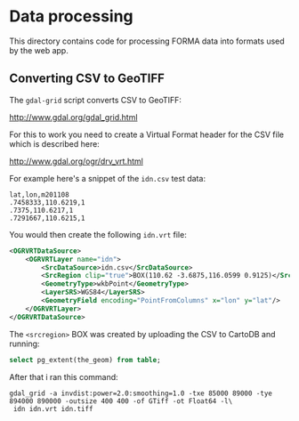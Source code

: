 # Data processing #

This directory contains code for processing FORMA data into formats used by the web app.

## Converting CSV to GeoTIFF ##

The `gdal-grid` script converts CSV to GeoTIFF:
                                                                                         
http://www.gdal.org/gdal_grid.html                                                                                       
                                                                                                                           
For this to work you need to create a Virtual Format header for the CSV file which is described here:
                                                                
http://www.gdal.org/ogr/drv_vrt.html                                                                                       
                                                                                                                           
For example here's a snippet of the `idn.csv` test data:

```csv
lat,lon,m201108
.7458333,110.6219,1
.7375,110.6217,1
.7291667,110.6215,1
```                                                                                 
   
You would then create the following `idn.vrt` file:

```xml                                                                                                                        
<OGRVRTDataSource>                                                                                                         
    <OGRVRTLayer name="idn">                                                                                               
        <SrcDataSource>idn.csv</SrcDataSource>                                                                             
        <SrcRegion clip="true">BOX(110.62 -3.6875,116.0599 0.9125)</SrcRegion>                                             
        <GeometryType>wkbPoint</GeometryType>                                                                              
        <LayerSRS>WGS84</LayerSRS>                                                                                         
        <GeometryField encoding="PointFromColumns" x="lon" y="lat"/>                                                       
    </OGRVRTLayer>                                                                                                         
</OGRVRTDataSource>                                                                                                        
```
                                                                                                                      
The `<srcregion>` BOX was created by uploading the CSV to CartoDB and running:

```sql                                                     
select pg_extent(the_geom) from table;                                                                                     
```      
                                                                                                                     
After that i ran this command:

```shell                                                   
gdal_grid -a invdist:power=2.0:smoothing=1.0 -txe 85000 89000 -tye 894000 890000 -outsize 400 400 -of GTiff -ot Float64 -l\
 idn idn.vrt idn.tiff 
```